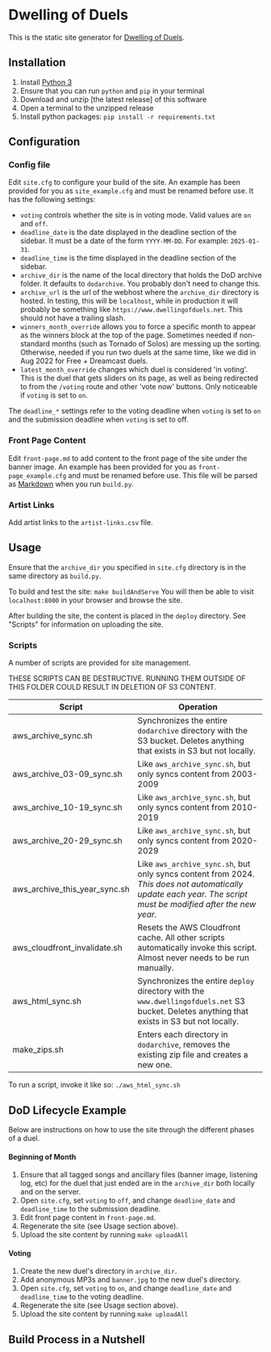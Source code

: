 # Dwelling of Duels

This is the static site generator for [Dwelling of Duels].

## Installation

1. Install [Python 3]
2. Ensure that you can run `python` and `pip` in your terminal
3. Download and unzip [the latest release] of this software
4. Open a terminal to the unzipped release
5. Install python packages: `pip install -r requirements.txt`

## Configuration

### Config file

Edit `site.cfg` to configure your build of the site. An example has been
provided for you as `site_example.cfg` and must be renamed before use. It has
the following settings:

- `voting` controls whether the site is in voting mode. Valid values are
`on` and `off`.
- `deadline_date` is the date displayed in the deadline section of the sidebar.
It must be a date of the form `YYYY-MM-DD`. For example: `2025-01-31`.
- `deadline_time` is the time displayed in the deadline section of the sidebar.
- `archive_dir` is the name of the local directory that holds the DoD archive
folder. It defaults to `dodarchive`. You probably don't need to change this.
- `archive_url` is the url of the webhost where the `archive_dir` directory is 
hosted. In testing, this will be `localhost`, while in production it will
probably be something like `https://www.dwellingofduels.net`. This should
not have a trailing slash.
- `winners_month_override` allows you to force a specific month to appear as the 
winners block at the top of the page. Sometimes needed if non-standard months 
(such as Tornado of Solos) are messing up the sorting. Otherwise, needed if you
run two duels at the same time, like we did in Aug 2022 for Free + Dreamcast duels.
- `latest_month_override` changes which duel is considered 'in voting'. This is
the duel that gets sliders on its page, as well as being redirected to from the
`/voting` route and other 'vote now' buttons. Only noticeable if `voting` is set 
to `on`. 

The `deadline_*` settings refer to the voting deadline when `voting` is set to
`on` and the submission deadline when `voting` is set to off.

### Front Page Content

Edit `front-page.md` to add content to the front page of the site under the
banner image. An example has been provided for you as `front-page_example.cfg` and
must be renamed before use. This file will be parsed as [Markdown] when you run
`build.py`.

### Artist Links

Add artist links to the `artist-links.csv` file.

## Usage

Ensure that the `archive_dir` you specified in `site.cfg` directory is in the
same directory as `build.py`.

To build and test the site:
`make buildAndServe`
You will then be able to visit `localhost:8000` in your browser and browse the site.

After building the site, the content is placed in the `deploy` directory. See "Scripts" for
information on uploading the site.

### Scripts

A number of scripts are provided for site management. 

THESE SCRIPTS CAN BE DESTRUCTIVE. RUNNING THEM OUTSIDE OF THIS FOLDER COULD RESULT IN DELETION OF S3 CONTENT.

| Script                        | Operation                                                                                                                                                     |
|-------------------------------|---------------------------------------------------------------------------------------------------------------------------------------------------------------|
| aws_archive_sync.sh           | Synchronizes the entire `dodarchive` directory with the S3 bucket. Deletes anything that exists in S3 but not locally.                                        |
| aws_archive_03-09_sync.sh     | Like `aws_archive_sync.sh`, but only syncs content from 2003-2009                                                                                             |
| aws_archive_10-19_sync.sh     | Like `aws_archive_sync.sh`, but only syncs content from 2010-2019                                                                                             |
| aws_archive_20-29_sync.sh     | Like `aws_archive_sync.sh`, but only syncs content from 2020-2029                                                                                             |
| aws_archive_this_year_sync.sh | Like `aws_archive_sync.sh`, but only syncs content from 2024. *This does not automatically update each year. The script must be modified after the new year.* |
| aws_cloudfront_invalidate.sh  | Resets the AWS Cloudfront cache. All other scripts automatically invoke this script. Almost never needs to be run manually.                                   |
| aws_html_sync.sh              | Synchronizes the entire `deploy` directory with the `www.dwellingofduels.net` S3 bucket. Deletes anything that exists in S3 but not locally.                  |
| make_zips.sh                  | Enters each directory in `dodarchive`, removes the existing zip file and creates a new one.                                                                   |

To run a script, invoke it like so: `./aws_html_sync.sh`



## DoD Lifecycle Example

Below are instructions on how to use the site through the different phases of
a duel.

#### Beginning of Month

1. Ensure that all tagged songs and ancillary files (banner image, listening
   log, etc) for the duel that just ended are in the `archive_dir` both locally
   and on the server.
2. Open `site.cfg`, set `voting` to `off`, and change `deadline_date` and `deadline_time` to the submission deadline.
3. Edit front page content in `front-page.md`.
4. Regenerate the site (see Usage section above).
5. Upload the site content by running `make uploadAll`

#### Voting

1. Create the new duel's directory in `archive_dir`.
2. Add anonymous MP3s and `banner.jpg` to the new duel's directory.
3. Open `site.cfg`, set `voting` to `on`, and change `deadline_date` and `deadline_time` to the voting deadline.
4. Regenerate the site (see Usage section above).
5. Upload the site content by running `make uploadAll`

## Build Process in a Nutshell


[Dwelling of Duels]: http://dwellingofduels.net/
[Python 3]: https://www.python.org/
[Markdown]: https://daringfireball.net/projects/markdown/syntax
